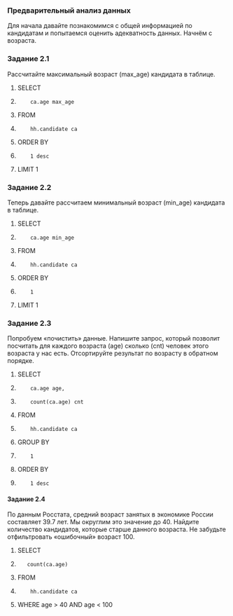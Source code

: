 ### Предварительный анализ данных

Для начала давайте познакомимся с общей информацией по кандидатам и попытаемся оценить адекватность данных. Начнём с возраста.

### Задание 2.1
Рассчитайте максимальный возраст (max_age) кандидата в таблице.

1. SELECT 
2.         ca.age max_age
3. FROM 
4.         hh.candidate ca
5. ORDER BY  
6.         1 desc
7. LIMIT 1 
 
### Задание 2.2
Теперь давайте рассчитаем минимальный возраст (min_age) кандидата в таблице.

1. SELECT 
2.         ca.age min_age
3. FROM 
4.         hh.candidate ca
5. ORDER BY  
6.         1
7. LIMIT 1

### Задание 2.3
Попробуем «почистить» данные. Напишите запрос, который позволит посчитать для каждого возраста (age) сколько (cnt) человек этого возраста у нас есть.
Отсортируйте результат по возрасту в обратном порядке.

1. SELECT 
2.         ca.age age,
3.         count(ca.age) cnt
4. FROM 
5.         hh.candidate ca
6. GROUP BY 
7.         1
8. ORDER BY  
9.         1 desc

#### Задание 2.4
По данным Росстата, средний возраст занятых в экономике России составляет 39.7 лет. Мы округлим это значение до 40. Найдите количество кандидатов, которые старше данного возраста. Не забудьте отфильтровать «ошибочный» возраст 100.

1. SELECT 
2.        count(ca.age)
3. FROM
4.         hh.candidate ca 
5. WHERE age > 40 AND age < 100